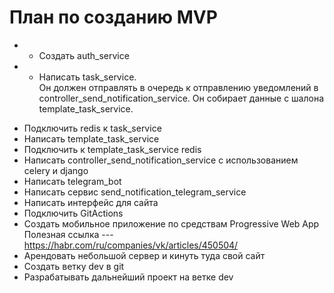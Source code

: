 

# План по созданию MVP
+ - Создать auth_service
+ - Написать task_service.  
Он должен отправлять в очередь к отправлению уведомлений в controller_send_notification_service.
Он собирает данные с шалона template_task_service.
- Подключить redis к task_service
- Написать template_task_service
- Подключить к template_task_service redis
- Написать controller_send_notification_service с использованием celery и django
- Написать telegram_bot
- Написать сервис send_notification_telegram_service
- Написать интерфейс для сайта
- Подключить GitActions
- Создать мобильное приложение по средствам Progressive Web App
Полезная ссылка ---  https://habr.com/ru/companies/vk/articles/450504/
- Арендовать небольшой сервер и кинуть туда свой сайт
- Создать ветку dev в git
- Разрабатывать дальнейший проект на ветке dev
